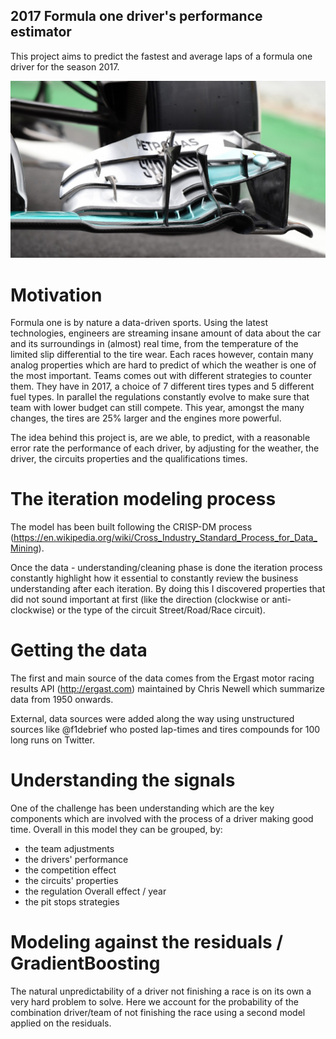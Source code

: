 ## 2017 Formula one driver's performance estimator

This project aims to predict the fastest and average laps of a formula one
driver for the season 2017.

![image](f1.jpg)

# Motivation

Formula one is by nature a data-driven sports. Using the latest technologies,
engineers are streaming insane amount of data about the car and its surroundings
in (almost) real time, from the temperature of the limited slip differential to
the tire wear.
Each races however, contain many analog properties which are hard to predict of which
the weather is one of the most important. Teams comes out with different
strategies to counter them. They have in 2017, a choice of 7 different tires types and
5 different fuel types.
In parallel the regulations constantly evolve to make sure that team with lower budget
can still compete. This year, amongst the many changes, the tires are 25% larger
and the engines more powerful.

The idea behind this project is, are we able, to predict, with a reasonable error rate
the performance of each driver, by adjusting for the weather, the driver, the circuits
properties and the qualifications times.


# The iteration modeling process

The model has been built following the CRISP-DM process (https://en.wikipedia.org/wiki/Cross_Industry_Standard_Process_for_Data_Mining).

Once the data - understanding/cleaning phase is done the iteration process
constantly highlight how it essential to constantly review the business understanding
after each iteration. By doing this I discovered properties that did not sound important
at first (like the direction (clockwise or anti-clockwise) or the type of the circuit
Street/Road/Race circuit).


# Getting the data

The first and main source of the data comes from the Ergast motor racing results API (http://ergast.com) maintained by Chris Newell which summarize data from 1950 onwards.

External, data sources were added along the way using unstructured sources like @f1debrief
who posted lap-times and tires compounds for 100 long runs on Twitter.


# Understanding the signals

One of the challenge has been understanding which are the key components which are involved
with the process of a driver making good time. Overall in this model they can be
grouped, by:
- the team adjustments
- the drivers' performance
- the competition effect
- the circuits' properties
- the regulation Overall effect / year
- the pit stops strategies

# Modeling against the residuals / GradientBoosting

The natural unpredictability of a driver not finishing a race is on its own a
very hard problem to solve.
Here we account for the probability of the combination driver/team of not finishing
the race using a second model applied on the residuals.
